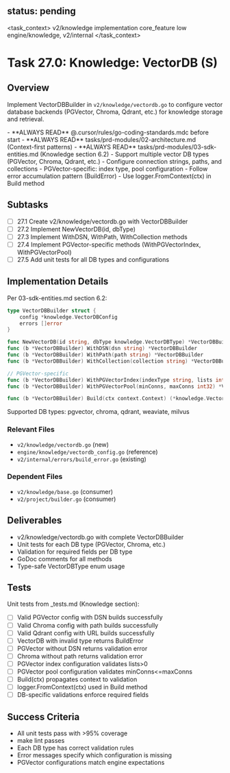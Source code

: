 ## status: pending

<task_context>
<domain>v2/knowledge</domain>
<type>implementation</type>
<scope>core_feature</scope>
<complexity>low</complexity>
<dependencies>engine/knowledge, v2/internal</dependencies>
</task_context>

# Task 27.0: Knowledge: VectorDB (S)

## Overview

Implement VectorDBBuilder in `v2/knowledge/vectordb.go` to configure vector database backends (PGVector, Chroma, Qdrant, etc.) for knowledge storage and retrieval.

<critical>
- **ALWAYS READ** @.cursor/rules/go-coding-standards.mdc before start
- **ALWAYS READ** tasks/prd-modules/02-architecture.md (Context-first patterns)
- **ALWAYS READ** tasks/prd-modules/03-sdk-entities.md (Knowledge section 6.2)
</critical>

<requirements>
- Support multiple vector DB types (PGVector, Chroma, Qdrant, etc.)
- Configure connection strings, paths, and collections
- PGVector-specific: index type, pool configuration
- Follow error accumulation pattern (BuildError)
- Use logger.FromContext(ctx) in Build method
</requirements>

## Subtasks

- [ ] 27.1 Create v2/knowledge/vectordb.go with VectorDBBuilder
- [ ] 27.2 Implement NewVectorDB(id, dbType)
- [ ] 27.3 Implement WithDSN, WithPath, WithCollection methods
- [ ] 27.4 Implement PGVector-specific methods (WithPGVectorIndex, WithPGVectorPool)
- [ ] 27.5 Add unit tests for all DB types and configurations

## Implementation Details

Per 03-sdk-entities.md section 6.2:

```go
type VectorDBBuilder struct {
    config *knowledge.VectorDBConfig
    errors []error
}

func NewVectorDB(id string, dbType knowledge.VectorDBType) *VectorDBBuilder
func (b *VectorDBBuilder) WithDSN(dsn string) *VectorDBBuilder
func (b *VectorDBBuilder) WithPath(path string) *VectorDBBuilder
func (b *VectorDBBuilder) WithCollection(collection string) *VectorDBBuilder

// PGVector-specific
func (b *VectorDBBuilder) WithPGVectorIndex(indexType string, lists int) *VectorDBBuilder
func (b *VectorDBBuilder) WithPGVectorPool(minConns, maxConns int32) *VectorDBBuilder

func (b *VectorDBBuilder) Build(ctx context.Context) (*knowledge.VectorDBConfig, error)
```

Supported DB types: pgvector, chroma, qdrant, weaviate, milvus

### Relevant Files

- `v2/knowledge/vectordb.go` (new)
- `engine/knowledge/vectordb_config.go` (reference)
- `v2/internal/errors/build_error.go` (existing)

### Dependent Files

- `v2/knowledge/base.go` (consumer)
- `v2/project/builder.go` (consumer)

## Deliverables

- v2/knowledge/vectordb.go with complete VectorDBBuilder
- Unit tests for each DB type (PGVector, Chroma, etc.)
- Validation for required fields per DB type
- GoDoc comments for all methods
- Type-safe VectorDBType enum usage

## Tests

Unit tests from _tests.md (Knowledge section):

- [ ] Valid PGVector config with DSN builds successfully
- [ ] Valid Chroma config with path builds successfully
- [ ] Valid Qdrant config with URL builds successfully
- [ ] VectorDB with invalid type returns BuildError
- [ ] PGVector without DSN returns validation error
- [ ] Chroma without path returns validation error
- [ ] PGVector index configuration validates lists>0
- [ ] PGVector pool configuration validates minConns<=maxConns
- [ ] Build(ctx) propagates context to validation
- [ ] logger.FromContext(ctx) used in Build method
- [ ] DB-specific validations enforce required fields

## Success Criteria

- All unit tests pass with >95% coverage
- make lint passes
- Each DB type has correct validation rules
- Error messages specify which configuration is missing
- PGVector configurations match engine expectations
